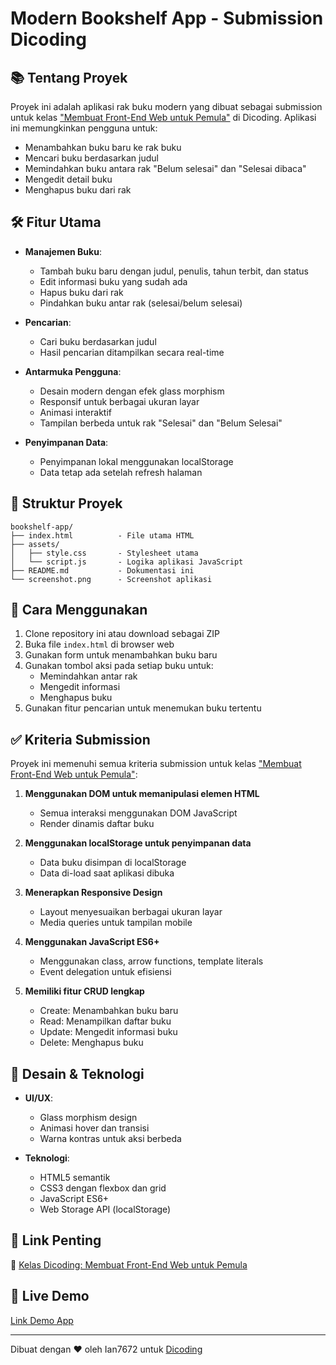 # Modern Bookshelf App - Submission Dicoding

## 📚 Tentang Proyek

Proyek ini adalah aplikasi rak buku modern yang dibuat sebagai submission untuk kelas ["Membuat Front-End Web untuk Pemula"](https://www.dicoding.com/academies/315) di Dicoding. Aplikasi ini memungkinkan pengguna untuk:

- Menambahkan buku baru ke rak buku
- Mencari buku berdasarkan judul
- Memindahkan buku antara rak "Belum selesai" dan "Selesai dibaca"
- Mengedit detail buku
- Menghapus buku dari rak

## 🛠 Fitur Utama

- **Manajemen Buku**:
  - Tambah buku baru dengan judul, penulis, tahun terbit, dan status
  - Edit informasi buku yang sudah ada
  - Hapus buku dari rak
  - Pindahkan buku antar rak (selesai/belum selesai)

- **Pencarian**:
  - Cari buku berdasarkan judul
  - Hasil pencarian ditampilkan secara real-time

- **Antarmuka Pengguna**:
  - Desain modern dengan efek glass morphism
  - Responsif untuk berbagai ukuran layar
  - Animasi interaktif
  - Tampilan berbeda untuk rak "Selesai" dan "Belum Selesai"

- **Penyimpanan Data**:
  - Penyimpanan lokal menggunakan localStorage
  - Data tetap ada setelah refresh halaman

## 📂 Struktur Proyek

```
bookshelf-app/
├── index.html          - File utama HTML
├── assets/
│   ├── style.css       - Stylesheet utama
│   └── script.js       - Logika aplikasi JavaScript
├── README.md           - Dokumentasi ini
└── screenshot.png      - Screenshot aplikasi
```

## 🚀 Cara Menggunakan

1. Clone repository ini atau download sebagai ZIP
2. Buka file `index.html` di browser web
3. Gunakan form untuk menambahkan buku baru
4. Gunakan tombol aksi pada setiap buku untuk:
   - Memindahkan antar rak
   - Mengedit informasi
   - Menghapus buku
5. Gunakan fitur pencarian untuk menemukan buku tertentu

## ✅ Kriteria Submission

Proyek ini memenuhi semua kriteria submission untuk kelas ["Membuat Front-End Web untuk Pemula"](https://www.dicoding.com/academies/315):

1. **Menggunakan DOM untuk memanipulasi elemen HTML**
   - Semua interaksi menggunakan DOM JavaScript
   - Render dinamis daftar buku

2. **Menggunakan localStorage untuk penyimpanan data**
   - Data buku disimpan di localStorage
   - Data di-load saat aplikasi dibuka

3. **Menerapkan Responsive Design**
   - Layout menyesuaikan berbagai ukuran layar
   - Media queries untuk tampilan mobile

4. **Menggunakan JavaScript ES6+**
   - Menggunakan class, arrow functions, template literals
   - Event delegation untuk efisiensi

5. **Memiliki fitur CRUD lengkap**
   - Create: Menambahkan buku baru
   - Read: Menampilkan daftar buku
   - Update: Mengedit informasi buku
   - Delete: Menghapus buku

## 🎨 Desain & Teknologi

- **UI/UX**:
  - Glass morphism design
  - Animasi hover dan transisi
  - Warna kontras untuk aksi berbeda

- **Teknologi**:
  - HTML5 semantik
  - CSS3 dengan flexbox dan grid
  - JavaScript ES6+
  - Web Storage API (localStorage)

## 🔗 Link Penting

🔗 [Kelas Dicoding: Membuat Front-End Web untuk Pemula](https://www.dicoding.com/academies/315)

## 📲 Live Demo  
[Link Demo App](https://github.com/user-attachments/assets/7a77bd83-9817-4da3-b1be-3551d639e67b)

---

Dibuat dengan ❤️ oleh Ian7672 untuk [Dicoding](https://www.dicoding.com/)
